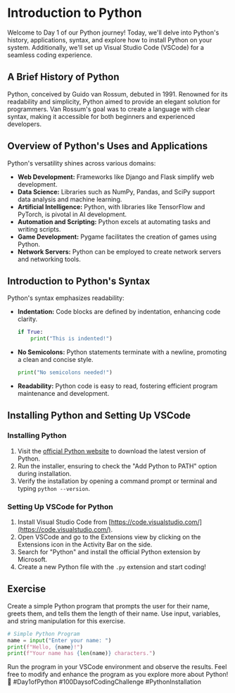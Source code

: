 # Introduction to Python

Welcome to Day 1 of our Python journey! Today, we'll delve into Python's history, applications, syntax, and explore how to install Python on your system. Additionally, we'll set up Visual Studio Code (VSCode) for a seamless coding experience.

## A Brief History of Python

Python, conceived by Guido van Rossum, debuted in 1991. Renowned for its readability and simplicity, Python aimed to provide an elegant solution for programmers. Van Rossum's goal was to create a language with clear syntax, making it accessible for both beginners and experienced developers.

## Overview of Python's Uses and Applications

Python's versatility shines across various domains:

- **Web Development:** Frameworks like Django and Flask simplify web development.
- **Data Science:** Libraries such as NumPy, Pandas, and SciPy support data analysis and machine learning.
- **Artificial Intelligence:** Python, with libraries like TensorFlow and PyTorch, is pivotal in AI development.
- **Automation and Scripting:** Python excels at automating tasks and writing scripts.
- **Game Development:** Pygame facilitates the creation of games using Python.
- **Network Servers:** Python can be employed to create network servers and networking tools.

## Introduction to Python's Syntax

Python's syntax emphasizes readability:

- **Indentation:** Code blocks are defined by indentation, enhancing code clarity.

  ```python
  if True:
      print("This is indented!")
  ```

- **No Semicolons:** Python statements terminate with a newline, promoting a clean and concise style.

  ```python
  print("No semicolons needed!")
  ```

- **Readability:** Python code is easy to read, fostering efficient program maintenance and development.

## Installing Python and Setting Up VSCode

### Installing Python

1. Visit the [official Python website](https://www.python.org/downloads/) to download the latest version of Python.
2. Run the installer, ensuring to check the "Add Python to PATH" option during installation.
3. Verify the installation by opening a command prompt or terminal and typing `python --version`.

### Setting Up VSCode for Python

1. Install Visual Studio Code from [https://code.visualstudio.com/](https://code.visualstudio.com/).
2. Open VSCode and go to the Extensions view by clicking on the Extensions icon in the Activity Bar on the side.
3. Search for "Python" and install the official Python extension by Microsoft.
4. Create a new Python file with the `.py` extension and start coding!

## Exercise

Create a simple Python program that prompts the user for their name, greets them, and tells them the length of their name. Use input, variables, and string manipulation for this exercise.

```python
# Simple Python Program
name = input("Enter your name: ")
print(f"Hello, {name}!")
print(f"Your name has {len(name)} characters.")
```

Run the program in your VSCode environment and observe the results. Feel free to modify and enhance the program as you explore more about Python! 🚀 #Day1ofPython #100DaysofCodingChallenge #PythonInstallation